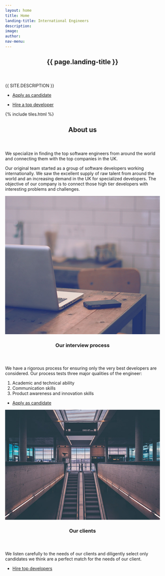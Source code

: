 ```yaml
---
layout: home
title: Home
landing-title: International Engineers
description: 
image: 
author: 
nav-menu: 
---
```


<!-- Banner -->
<section id="banner" class="major">
	<div class="inner">
		<header class="major">
			<h1>{{ page.landing-title }}</h1>
		</header>
		<div class="content">
			<p style="text-transform: uppercase;">{{ site.description }}</p>
			<ul class="actions">
				<li><a href="https://form.jotformeu.com/62712744347357" class="apply-button button special">Apply as candidate</a></li>
			</ul>
			<ul class="actions">
				<li><a href="#contact" class="button scrolly ">Hire a top developer</a></li>
			</ul>
		</div>
	</div>
</section>

<!-- Main -->
<div id="main">

<!-- One -->
{% include tiles.html %}

<!-- Two -->
<section id="two">
	<div class="inner">
		<header class="major">
			<h2>About us</h2>
		</header>
		<p> We specialize in finding the top software engineers from around the world and connecting them with the top companies in the UK. 
		</p>
		<p> Our original team started as a group of software developers working internationally. We saw the excellent supply of raw talent from around the world and an increasing demand in the UK for specialized developers. The objective of our company is to connect those high tier developers with interesting problems and challenges. 
		</p>
	</div>
</section>

<!-- Three -->
<section id="three" class="spotlights">
	<section>
		<a href="generic.html" class="image">
			<img src="assets/images/pic09.jpg" alt="" data-position="center center" />
		</a>
		<div class="content">
			<div class="inner">
				<header class="major">
					<h3>Our interview process</h3>
				</header>
				<p>We have a rigorous process for ensuring only the very best developers are considered. Our process tests three major qualities of the engineer:
				</p>
				<ol>
					<li>Academic and technical ability</li>
					<li>Communication skills</li>
					<li>Product awareness and innovation skills</li>
				</ol>
				<ul class="actions horizontal ">
					<li><a href="https://form.jotformeu.com/62712744347357" class="apply-button button special">Apply as candidate</a></li>
				</ul>
			</div>
		</div>
	</section>
	<section>
		<a href="generic.html" class="image">
			<img src="assets/images/pic05.jpg" alt="" data-position="top center" />
		</a>
		<div class="content">
			<div class="inner">
				<header class="major">
					<h3>Our clients</h3>
				</header>
				<p>We listen carefully to the needs of our clients and diligently select only candidates we think are a perfect match for the needs of our client.
				</p>
				<ul class="actions horizontal ">
					<li><a href="#contact" class="scrolly button ">Hire top developers</a></li>
				</ul>
			</div>
		</div>
	</section>
</section>

</div>

